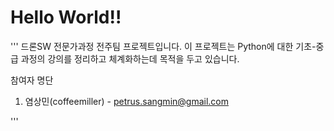 # Hello World!!

'''
드론SW 전문가과정 전주팀 프로젝트입니다.
이 프로젝트는 Python에 대한 기초-중급 과정의 강의를 정리하고 체계화하는데 목적을 두고 있습니다.

참여자 명단
1. 염상민(coffeemiller) - petrus.sangmin@gmail.com

'''
